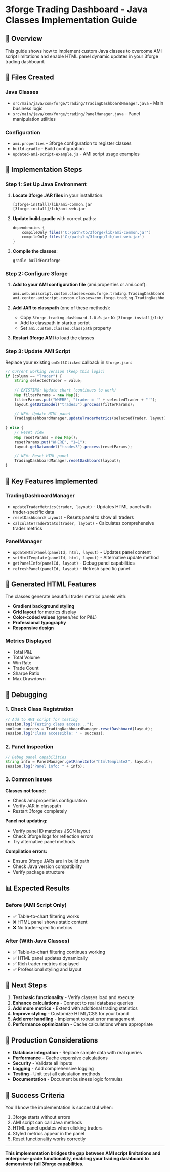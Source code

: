# 3forge Trading Dashboard - Java Classes Implementation Guide

## 🎯 Overview

This guide shows how to implement custom Java classes to overcome AMI script limitations and enable HTML panel dynamic updates in your 3forge trading dashboard.

## 📁 Files Created

### Java Classes
- `src/main/java/com/forge/trading/TradingDashboardManager.java` - Main business logic
- `src/main/java/com/forge/trading/PanelManager.java` - Panel manipulation utilities

### Configuration
- `ami.properties` - 3forge configuration to register classes
- `build.gradle` - Build configuration
- `updated-ami-script-example.js` - AMI script usage examples

## 🚀 Implementation Steps

### Step 1: Set Up Java Environment

1. **Locate 3forge JAR files** in your installation:
   ```
   [3forge-install]/lib/ami-common.jar
   [3forge-install]/lib/ami-web.jar
   ```

2. **Update build.gradle** with correct paths:
   ```gradle
   dependencies {
       compileOnly files('C:/path/to/3forge/lib/ami-common.jar')
       compileOnly files('C:/path/to/3forge/lib/ami-web.jar')
   }
   ```

3. **Compile the classes**:
   ```bash
   gradle buildFor3forge
   ```

### Step 2: Configure 3forge

1. **Add to your AMI configuration file** (ami.properties or ami.conf):
   ```properties
   ami.web.amiscript.custom.classes=com.forge.trading.TradingDashboardManager,com.forge.trading.PanelManager
   ami.center.amiscript.custom.classes=com.forge.trading.TradingDashboardManager,com.forge.trading.PanelManager
   ```

2. **Add JAR to classpath** (one of these methods):
   - Copy `3forge-trading-dashboard-1.0.0.jar` to `[3forge-install]/lib/`
   - Add to classpath in startup script
   - Set `ami.custom.classes.classpath` property

3. **Restart 3forge AMI** to load the classes

### Step 3: Update AMI Script

Replace your existing `onCellClicked` callback in `3forge.json`:

```javascript
// Current working version (keep this logic)
if (column == "Trader") {
    String selectedTrader = value;
    
    // EXISTING: Update chart (continues to work)
    Map filterParams = new Map();
    filterParams.put("WHERE", "trader = '" + selectedTrader + "'");
    layout.getDatamodel("trades3").process(filterParams);
    
    // NEW: Update HTML panel
    TradingDashboardManager.updateTraderMetrics(selectedTrader, layout);
    
} else {
    // Reset view
    Map resetParams = new Map();
    resetParams.put("WHERE", "1=1");
    layout.getDatamodel("trades3").process(resetParams);
    
    // NEW: Reset HTML panel  
    TradingDashboardManager.resetDashboard(layout);
}
```

## 🔧 Key Features Implemented

### TradingDashboardManager
- `updateTraderMetrics(trader, layout)` - Updates HTML panel with trader-specific data
- `resetDashboard(layout)` - Resets panel to show all traders
- `calculateTraderStats(trader, layout)` - Calculates comprehensive trader metrics

### PanelManager  
- `updateHtmlPanel(panelId, html, layout)` - Updates panel content
- `setHtmlTemplate(panelId, html, layout)` - Alternative update method
- `getPanelInfo(panelId, layout)` - Debug panel capabilities
- `refreshPanel(panelId, layout)` - Refresh specific panel

## 🎨 Generated HTML Features

The classes generate beautiful trader metrics panels with:
- **Gradient background styling**
- **Grid layout** for metrics display
- **Color-coded values** (green/red for P&L)
- **Professional typography**
- **Responsive design**

### Metrics Displayed
- Total P&L
- Total Volume  
- Win Rate
- Trade Count
- Sharpe Ratio
- Max Drawdown

## 🐛 Debugging

### 1. Check Class Registration
```javascript
// Add to AMI script for testing
session.log("Testing class access...");
boolean success = TradingDashboardManager.resetDashboard(layout);
session.log("Class accessible: " + success);
```

### 2. Panel Inspection
```javascript
// Debug panel capabilities
String info = PanelManager.getPanelInfo("htmlTemplate2", layout);
session.log("Panel info: " + info);
```

### 3. Common Issues

**Classes not found:**
- Check ami.properties configuration
- Verify JAR in classpath
- Restart 3forge completely

**Panel not updating:**
- Verify panel ID matches JSON layout
- Check 3forge logs for reflection errors
- Try alternative panel methods

**Compilation errors:**
- Ensure 3forge JARs are in build path
- Check Java version compatibility
- Verify package structure

## 📊 Expected Results

### Before (AMI Script Only)
- ✅ Table-to-chart filtering works
- ❌ HTML panel shows static content
- ❌ No trader-specific metrics

### After (With Java Classes)  
- ✅ Table-to-chart filtering continues working
- ✅ HTML panel updates dynamically
- ✅ Rich trader metrics displayed
- ✅ Professional styling and layout

## 🚀 Next Steps

1. **Test basic functionality** - Verify classes load and execute
2. **Enhance calculations** - Connect to real database queries
3. **Add more metrics** - Extend with additional trading statistics  
4. **Improve styling** - Customize HTML/CSS for your brand
5. **Add error handling** - Implement robust error management
6. **Performance optimization** - Cache calculations where appropriate

## 📝 Production Considerations

- **Database integration** - Replace sample data with real queries
- **Performance** - Cache expensive calculations
- **Security** - Validate all inputs
- **Logging** - Add comprehensive logging
- **Testing** - Unit test all calculation methods
- **Documentation** - Document business logic formulas

## 🎯 Success Criteria

You'll know the implementation is successful when:
1. 3forge starts without errors
2. AMI script can call Java methods
3. HTML panel updates when clicking traders
4. Styled metrics appear in the panel
5. Reset functionality works correctly

---

**This implementation bridges the gap between AMI script limitations and enterprise-grade functionality, enabling your trading dashboard to demonstrate full 3forge capabilities.** 